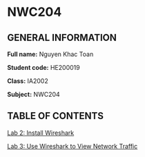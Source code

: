 # NWC204
## GENERAL INFORMATION
__Full name:__ Nguyen Khac Toan 

__Student code:__ HE200019

__Class:__ IA2002

__Subject:__ NWC204

## TABLE OF CONTENTS

[Lab 2: Install Wireshark](https://github.com/Toandep27UwU/NWC204/tree/main/Lab2%3A%20Install%20Wireshark)

[Lab 3: Use Wireshark to View Network Traffic](https://github.com/Toandep27UwU/NWC204/tree/main/Lab3%3A%20Use%20Wireshark%20to%20View%20Network%20Traffic)
